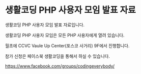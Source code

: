 생활코딩 PHP 사용자 모임 발표 자료
==================================

생활코딩 PHP 사용자 모임 발표 자료입니다.

생활코딩 PHP 사용자 모임은 모든 PHP 사용자에게 열려 있습니다.

월초에 CCVC Vaule Up Center(포스코 사거리) 9F에서 진행합니다.

참가 신청은 페이스북 생활코딩을 통해서 하실 수 있습니다.

https://www.facebook.com/groups/codingeverybody/

